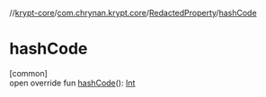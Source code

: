 //[krypt-core](../../../index.md)/[com.chrynan.krypt.core](../index.md)/[RedactedProperty](index.md)/[hashCode](hash-code.md)

# hashCode

[common]\
open override fun [hashCode](hash-code.md)(): [Int](https://kotlinlang.org/api/latest/jvm/stdlib/kotlin/-int/index.html)
